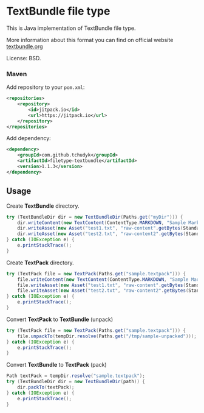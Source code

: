 # TextBundle file type

This is Java implementation of TextBundle file type.

More information about this format you can find on official website [textbundle.org](http://textbundle.org/)

License: BSD.

### Maven
Add repository to your `pom.xml`:
```xml
<repositories>
    <repository>
        <id>jitpack.io</id>
        <url>https://jitpack.io</url>
    </repository>
</repositories>
```

Add dependency:
```xml
<dependency>
    <groupId>com.github.tchudyk</groupId>
    <artifactId>filetype-textbundle</artifactId>
    <version>1.1.3</version>
</dependency>
```

## Usage
Create **TextBundle** directory.
```java
try (TextBundleDir dir = new TextBundleDir(Paths.get("myDir"))) {
    dir.writeContent(new TextContent(ContentType.MARKDOWN, "Sample Markdown file"));
    dir.writeAsset(new Asset("test1.txt", "raw-content".getBytes(StandardCharsets.UTF_8)));
    dir.writeAsset(new Asset("test2.txt", "raw-content2".getBytes(StandardCharsets.UTF_8)));
} catch (IOException e) {
    e.printStackTrace();
}
```


Create **TextPack** directory.
```java
try (TextPack file = new TextPack(Paths.get("sample.textpack"))) {
    file.writeContent(new TextContent(ContentType.MARKDOWN, "Sample Markdown file"));
    file.writeAsset(new Asset("test1.txt", "raw-content".getBytes(StandardCharsets.UTF_8)));
    file.writeAsset(new Asset("test2.txt", "raw-content2".getBytes(StandardCharsets.UTF_8)));
} catch (IOException e) {
    e.printStackTrace();
}
```

Convert **TextPack** to **TextBundle** (unpack)
```java
try (TextPack file = new TextPack(Paths.get("sample.textpack"))) {
    file.unpackTo(tempDir.resolve(Paths.get("/tmp/sample-unpacked")));
} catch (IOException e) {
    e.printStackTrace();
}
```

Convert **TextBundle** to **TextPack** (pack)
```java
Path textPack = tempDir.resolve("sample.textpack");
try (TextBundleDir dir = new TextBundleDir(path)) {
    dir.packTo(textPack);
} catch (IOException e) {
    e.printStackTrace();
}
```